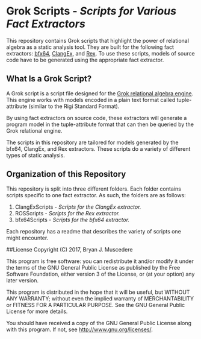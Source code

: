# Grok Scripts - *Scripts for Various Fact Extractors*

This repository contains Grok scripts that highlight the power of relational algebra as a static analysis tool. They are built for the following fact extractors: [bfx64](https://github.com/bmuscede/bfx64), [ClangEx](https://github.com/bmuscede/ClangEx), and [Rex](https://github.com/bmuscede/Rex). To use these scripts, models of source code have to be generated using the appropriate fact extractor.

## What Is a Grok Script?
A Grok script is a script file designed for the [Grok relational algebra engine](https://plg.uwaterloo.ca/~holt/papers/grok-intro.html). This engine works with models encoded in a plain text format called tuple-attribute (similar to the Rigi Standard Format).

By using fact extractors on source code, these extractors will generate a program model in the tuple-attribute format that can then be queried by the Grok relational engine.

The scripts in this repository are tailored for models generated by the bfx64, ClangEx, and Rex extractors. These scripts do a variety of different types of static analysis.

## Organization of this Repository
This repository is split into three different folders. Each folder contains scripts specific to one fact extractor. As such, the folders are as follows:
1) ClangExScripts - *Scripts for the ClangEx extractor.*
2) ROSScripts - *Scripts for the Rex extractor.*
3) bfx64Scripts - *Scripts for the bfx64 extractor.*

Each repository has a readme that describes the variety of scripts one might encounter.

##License
Copyright (C) 2017, Bryan J. Muscedere

This program is free software: you can redistribute it and/or modify it under the terms of the GNU General Public License as published by the Free Software Foundation, either version 3 of the License, or (at your option) any later version.

This program is distributed in the hope that it will be useful, but WITHOUT ANY WARRANTY; without even the implied warranty of MERCHANTABILITY or FITNESS FOR A PARTICULAR PURPOSE. See the GNU General Public License for more details.

You should have received a copy of the GNU General Public License along with this program. If not, see http://www.gnu.org/licenses/.